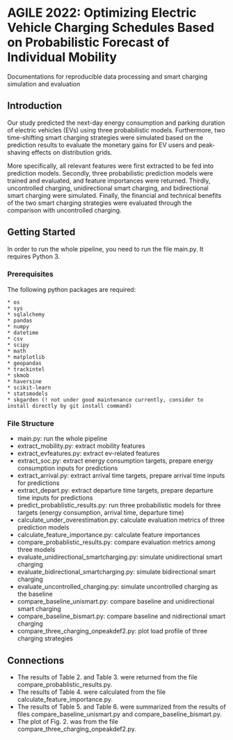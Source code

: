 # AGILE 2022: Optimizing Electric Vehicle Charging Schedules Based on Probabilistic Forecast of Individual Mobility
Documentations for reproducible data processing and smart charging simulation and evaluation

## Introduction
Our study predicted the next-day energy consumption and parking duration of electric vehicles (EVs) using three probabilistic models. Furthermore, two time-shifting smart charging strategies were simulated based on the prediction results to evaluate the monetary gains for EV users and peak-shaving effects on distribution grids.

More specifically, all relevant features were first extracted to be fed into prediction models. Secondly, three probabilistic prediction models were trained and evaluated, and feature importances were returned. Thirdly, uncontrolled charging, unidirectional smart charging, and bidirectional smart charging were simulated. Finally, the financial and technical benefits of the two smart charging strategies were evaluated through the comparison with uncontrolled charging.

## Getting Started

In order to run the whole pipeline, you need to run the file main.py. It requires Python 3.

### Prerequisites

The following python packages are required: 
```
* os
* sys
* sqlalchemy
* pandas
* numpy
* datetime
* csv
* scipy
* math
* matplotlib
* geopandas
* trackintel
* skmob
* haversine
* scikit-learn
* statsmodels
* skgarden (! not under good maintenance currently, consider to install directly by git install command)
```

### File Structure
   - main.py: run the whole pipeline
   - extract_mobility.py: extract mobility features
   - extract_evfeatures.py: extract ev-related features 
   - extract_soc.py: extract energy consumption targets, prepare energy consumption inputs for predictions
   - extract_arrival.py: extract arrival time targets, prepare arrival time inputs for predictions
   - extract_depart.py: extract departure time targets, prepare departure time inputs for predictions
   - predict_probablistic_results.py: run three probabilistic models for three targets (energy consumption, arrival time, departure time)
   - calculate_under_overestimation.py: calculate evaluation metrics of three prediction models
   - calculate_feature_importance.py: calculate feature importances
   - compare_probablistic_results.py: compare evaluation metrics among three models
   - evaluate_unidirectional_smartcharging.py: simulate unidirectional smart charging
   - evaluate_bidirectional_smartcharging.py: simulate bidirectional smart charging
   - evaluate_uncontrolled_charging.py: simulate uncontrolled charging as the baseline
   - compare_baseline_unismart.py: compare baseline and unidirectional smart charging
   - compare_baseline_bismart.py: compare baseline and nidirectional smart charging
   - compare_three_charging_onpeakdef2.py: plot load profile of three charging strategies

## Connections
   - The results of Table 2. and Table 3. were returned from the file compare_probablistic_results.py. 
   - The results of Table 4. were calculated from the file calculate_feature_importance.py. 
   - The results of Table 5. and Table 6. were summarized from the results of files compare_baseline_unismart.py and compare_baseline_bismart.py. 
   - The plot of Fig. 2. was from the file compare_three_charging_onpeakdef2.py.
